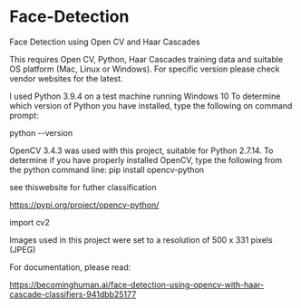 # Face-Detection
Face Detection using Open CV and Haar Cascades


This requires Open CV, Python, Haar Cascades training data and suitable OS platform (Mac, Linux or Windows). For specific version please check vendor websites for the latest.

I used Python 3.9.4 on a test machine running Windows 10
To determine which version of Python you have installed, type the following on command prompt:


python --version

OpenCV 3.4.3 was used with this project, suitable for Python 2.7.14. To determine if you have properly installed OpenCV, type the following from the python command line:
pip install opencv-python


see thiswebsite for futher classification

https://pypi.org/project/opencv-python/


import cv2

Images used in this project were set to a resolution of 500 x 331 pixels (JPEG)

For documentation, please read:

https://becominghuman.ai/face-detection-using-opencv-with-haar-cascade-classifiers-941dbb25177
